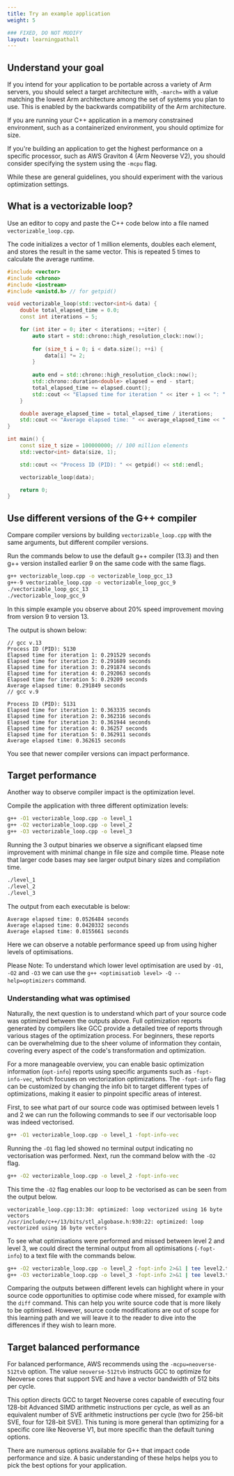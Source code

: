 ```yaml
---
title: Try an example application
weight: 5

### FIXED, DO NOT MODIFY
layout: learningpathall
---
```


## Understand your goal

If you intend for your application to be portable across a variety of Arm servers, you should select a target architecture with, `-march=` with a value matching the lowest Arm architecture among the set of systems you plan to use. This is enabled by the backwards compatibility of the Arm architecture. 

If you are running your C++ application in a memory constrained environment, such as a containerized environment, you should optimize for size. 

If you're building an application to get the highest performance on a specific processor, such as AWS Graviton 4 (Arm Neoverse V2), you should consider  specifying the system using the `-mcpu` flag. 

While these are general guidelines, you should experiment with the various optimization settings. 

## What is a vectorizable loop?

Use an editor to copy and paste the C++ code below into a file named `vectorizable_loop.cpp`. 

The code initializes a vector of 1 million elements, doubles each element, and stores the result in the same vector. This is repeated 5 times to calculate the average runtime. 

```cpp
#include <vector>
#include <chrono>
#include <iostream>
#include <unistd.h> // for getpid()

void vectorizable_loop(std::vector<int>& data) {
    double total_elapsed_time = 0.0;
    const int iterations = 5;

    for (int iter = 0; iter < iterations; ++iter) {
        auto start = std::chrono::high_resolution_clock::now();
        
        for (size_t i = 0; i < data.size(); ++i) {
            data[i] *= 2;
        }
        
        auto end = std::chrono::high_resolution_clock::now();
        std::chrono::duration<double> elapsed = end - start;
        total_elapsed_time += elapsed.count();
        std::cout << "Elapsed time for iteration " << iter + 1 << ": " << elapsed.count() << " seconds" << std::endl;
    }

    double average_elapsed_time = total_elapsed_time / iterations;
    std::cout << "Average elapsed time: " << average_elapsed_time << " seconds" << std::endl;
}

int main() {
    const size_t size = 100000000; // 100 million elements
    std::vector<int> data(size, 1);

    std::cout << "Process ID (PID): " << getpid() << std::endl;

    vectorizable_loop(data);

    return 0;
}
```

## Use different versions of the G++ compiler

Compare compiler versions by building `vectorizable_loop.cpp` with the same arguments, but different compiler versions. 

Run the commands below to use the default g++ compiler (13.3) and then g++ version installed earlier 9 on the same code with the same flags. 

```bash
g++ vectorizable_loop.cpp -o vectorizable_loop_gcc_13
g++-9 vectorizable_loop.cpp -o vectorizable_loop_gcc_9
./vectorizable_loop_gcc_13
./vectorizable_loop_gcc_9
```

In this simple example you observe about 20% speed improvement moving from version 9 to version 13. 

The output is shown below:

```output
// gcc v.13
Process ID (PID): 5130
Elapsed time for iteration 1: 0.291529 seconds
Elapsed time for iteration 2: 0.291689 seconds
Elapsed time for iteration 3: 0.291874 seconds
Elapsed time for iteration 4: 0.292063 seconds
Elapsed time for iteration 5: 0.29209 seconds
Average elapsed time: 0.291849 seconds
// gcc v.9

Process ID (PID): 5131
Elapsed time for iteration 1: 0.363335 seconds
Elapsed time for iteration 2: 0.362316 seconds
Elapsed time for iteration 3: 0.361944 seconds
Elapsed time for iteration 4: 0.36257 seconds
Elapsed time for iteration 5: 0.362911 seconds
Average elapsed time: 0.362615 seconds
```

You see that newer compiler versions can impact performance. 

## Target performance

Another way to observe compiler impact is the optimization level. 

Compile the application with three different optimization levels:

```bash
g++ -O1 vectorizable_loop.cpp -o level_1
g++ -O2 vectorizable_loop.cpp -o level_2
g++ -O3 vectorizable_loop.cpp -o level_3
```

Running the 3 output binaries we observe a significant elapsed time improvement with minimal change in file size and compile time. Please note that larger code bases may see larger output binary sizes and compilation time. 

```bash
./level_1
./level_2
./level_3
```

The output from each executable is below:

```output
Average elapsed time: 0.0526484 seconds
Average elapsed time: 0.0420332 seconds
Average elapsed time: 0.0155661 seconds
```

Here we can observe a notable performance speed up from using higher levels of optimisations.

Please Note: To understand which lower level optimisation are used by `-O1`, `-O2` and `-O3` we can use the `g++ <optimisatiob level> -Q --help=optimizers` command. 


### Understanding what was optimised 

Naturally, the next question is to understand which part of your source code was optimized between the outputs above. Full optimization reports generated by compilers like GCC provide a detailed tree of reports through various stages of the optimization process. For beginners, these reports can be overwhelming due to the sheer volume of information they contain, covering every aspect of the code's transformation and optimization. 

For a more manageable overview, you can enable basic optimization information (`opt-info`) reports using specific arguments such as `-fopt-info-vec`, which focuses on vectorization optimizations. The `-fopt-info` flag can be customized by changing the info bit to target different types of optimizations, making it easier to pinpoint specific areas of interest. 

First, to see what part of our source code was optimised between levels 1 and 2 we can run the following commands to see if our vectorisable loop was indeed vectorised. 

```bash
g++ -O1 vectorizable_loop.cpp -o level_1 -fopt-info-vec
```

Running the `-O1` flag led showed no terminal output indicating no vectorisation was performed. Next, run the command below with the `-O2` flag.

```bash
g++ -O2 vectorizable_loop.cpp -o level_2 -fopt-info-vec
```

This time the `-O2` flag enables our loop to be vectorised as can be seen from the output below.

```output
vectorizable_loop.cpp:13:30: optimized: loop vectorized using 16 byte vectors
/usr/include/c++/13/bits/stl_algobase.h:930:22: optimized: loop vectorized using 16 byte vectors
```

To see what optimisations were performed and missed between level 2 and level 3, we could direct the terminal output from all optimisations (`-fopt-info`) to a text file with the commands below. 

```bash
g++ -O2 vectorizable_loop.cpp -o level_2 -fopt-info 2>&1 | tee level2.txt
g++ -O3 vectorizable_loop.cpp -o level_3 -fopt-info 2>&1 | tee level3.txt
```

Comparing the outputs between different levels can highlight where in your source code opportunities to optimise code where missed, for example with the `diff` command. This can help you write source code that is more likely to be optimised. However, source code modifications are out of scope for this learning path and we will leave it to the reader to dive into the differences if they wish to learn more. 


## Target balanced performance

For balanced performance, AWS recommends using the `-mcpu=neoverse-512tvb` option. The value `neoverse-512tvb` instructs GCC to optimize for Neoverse cores that support SVE and have a vector bandwidth of 512 bits per cycle. 

This option directs GCC to target Neoverse cores capable of executing four 128-bit Advanced SIMD arithmetic instructions per cycle, as well as an equivalent number of SVE arithmetic instructions per cycle (two for 256-bit SVE, four for 128-bit SVE). This tuning is more general than optimizing for a specific core like Neoverse V1, but more specific than the default tuning options.

There are numerous options available for G++ that impact code performance and size. A basic understanding of these helps helps you to pick the best options for your application. 

